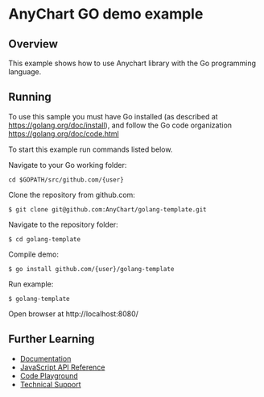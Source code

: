 # AnyChart GO demo example

## Overview

This example shows how to use Anychart library with the Go programming language.

## Running

To use this sample you must have Go installed (as described at https://golang.org/doc/install), and follow the Go code organization https://golang.org/doc/code.html

To start this example run commands listed below.

Navigate to your Go working folder:
```
cd $GOPATH/src/github.com/{user}
```

Clone the repository from github.com:
```
$ git clone git@github.com:AnyChart/golang-template.git
```

Navigate to the repository folder:
```
$ cd golang-template
```

Compile demo:
```
$ go install github.com/{user}/golang-template
```

Run example:
```
$ golang-template
```

Open browser at http://localhost:8080/

## Further Learning
* [Documentation](https://docs.anychart.com)
* [JavaScript API Reference](https://api.anychart.com)
* [Code Playground](https://playground.anychart.com)
* [Technical Support](https://anychart.com/support)
